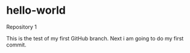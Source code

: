 # hello-world
Repository 1

This is the test of my first GitHub branch. Next i am going to do my first commit.

